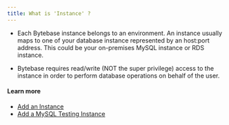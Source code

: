 ```yaml
---
title: What is 'Instance' ?
---
```


- Each Bytebase instance belongs to an environment. An instance usually maps to one of your database instance represented by an host:port address. This could be your on-premises MySQL instance or RDS instance.

- Bytebase requires read/write (NOT the super privilege) access to the instance in order to perform database operations on behalf of the user.

#### Learn more

- [Add an Instance](https://www.bytebase.com/docs/get-started/step-by-step/add-an-instance)
- [Add a MySQL Testing Instance](https://www.bytebase.com/docs/get-started/step-by-step/add-an-instance/)